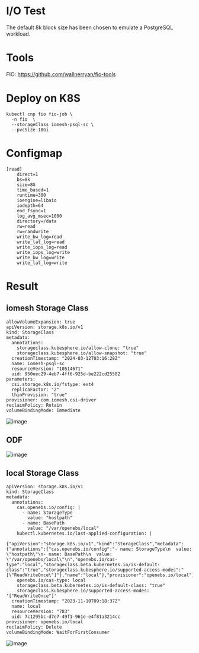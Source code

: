 # I/O Test
The default 8k block size has been chosen to emulate a PostgreSQL workload.

# Tools
FIO: https://github.com/wallnerryan/fio-tools

# Deploy on K8S
```
kubectl cnp fio fio-job \
  -n fio  \
  --storageClass iomesh-psql-sc \
  --pvcSize 10Gi
```

# Configmap
```
[read]
    direct=1
    bs=8k
    size=8G
    time_based=1
    runtime=300
    ioengine=libaio
    iodepth=64
    end_fsync=1
    log_avg_msec=1000
    directory=/data
    rw=read
    rw=randwrite
    write_bw_log=read
    write_lat_log=read
    write_iops_log=read
    write_iops_log=write
    write_bw_log=write
    write_lat_log=write
```
# Result
## iomesh Storage Class
```
allowVolumeExpansion: true
apiVersion: storage.k8s.io/v1
kind: StorageClass
metadata:
  annotations:
    storageclass.kubesphere.io/allow-clone: "true"
    storageclass.kubesphere.io/allow-snapshot: "true"
  creationTimestamp: "2024-03-12T03:16:28Z"
  name: iomesh-psql-sc
  resourceVersion: "10514671"
  uid: 950eec29-4eb7-4ff6-925d-be222cd25582
parameters:
  csi.storage.k8s.io/fstype: ext4
  replicaFactor: "2"
  thinProvision: "true"
provisioner: com.iomesh.csi-driver
reclaimPolicy: Retain
volumeBindingMode: Immediate

```
![image](https://github.com/paul6668/test/assets/105109093/26deeee3-ca24-4ec8-b61c-4090dc3d4149)

## ODF
![image](https://github.com/paul6668/test/assets/105109093/8bb4fdaa-a8b7-4f3a-9e3f-cc0b15fca5f1)


## local Storage Class
```
apiVersion: storage.k8s.io/v1
kind: StorageClass
metadata:
  annotations:
    cas.openebs.io/config: |
      - name: StorageType
        value: "hostpath"
      - name: BasePath
        value: "/var/openebs/local"
    kubectl.kubernetes.io/last-applied-configuration: |
      {"apiVersion":"storage.k8s.io/v1","kind":"StorageClass","metadata":{"annotations":{"cas.openebs.io/config":"- name: StorageType\n  value: \"hostpath\"\n- name: BasePath\n  value: \"/var/openebs/local\"\n","openebs.io/cas-type":"local","storageclass.beta.kubernetes.io/is-default-class":"true","storageclass.kubesphere.io/supported-access-modes":"[\"ReadWriteOnce\"]"},"name":"local"},"provisioner":"openebs.io/local","reclaimPolicy":"Delete","volumeBindingMode":"WaitForFirstConsumer"}
    openebs.io/cas-type: local
    storageclass.beta.kubernetes.io/is-default-class: "true"
    storageclass.kubesphere.io/supported-access-modes: '["ReadWriteOnce"]'
  creationTimestamp: "2023-11-10T09:18:37Z"
  name: local
  resourceVersion: "783"
  uid: 7c1295bc-d7e7-49f1-961e-e4f81a3214cc
provisioner: openebs.io/local
reclaimPolicy: Delete
volumeBindingMode: WaitForFirstConsumer
```
![image](https://github.com/paul6668/test/assets/105109093/75e80fb6-4468-4aeb-8618-b78d9bfa43cd)

